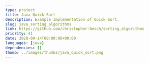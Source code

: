 ```yaml
---
type: project
title: Java Quick Sort
description: Example Implementation of Quick Sort.
slug: java_sorting_algorithms
link: https://github.com/christopher-besch/sorting_algorithms
priority: 41
date: 2020-09-14T00:00:00+00:00
languages: [java]
dependencies: []
thumb: ../images/thumbs/java_quick_sort.png
---
```


